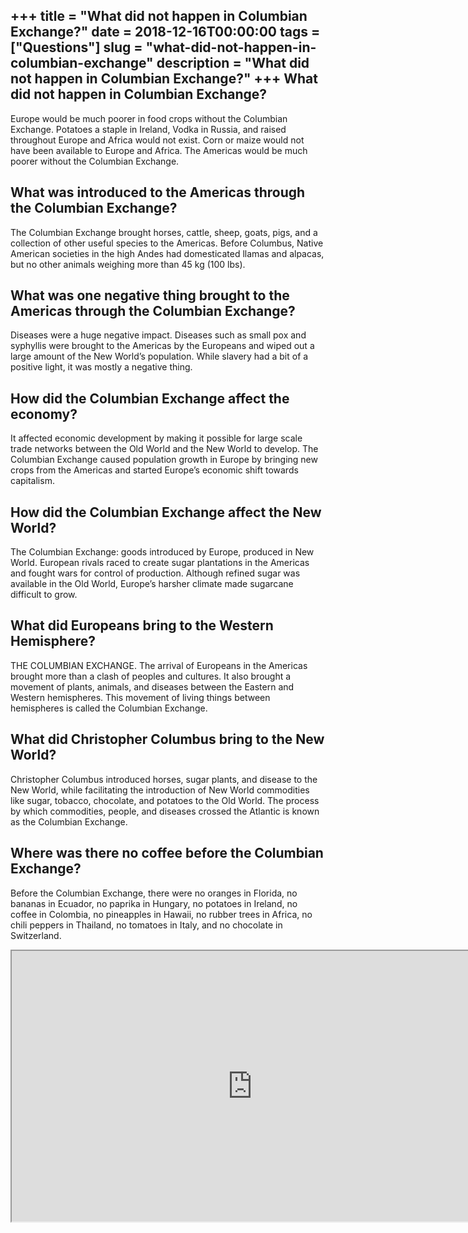 +++
title = "What did not happen in Columbian Exchange?"
date = 2018-12-16T00:00:00
tags = ["Questions"]
slug = "what-did-not-happen-in-columbian-exchange"
description = "What did not happen in Columbian Exchange?"
+++
What did not happen in Columbian Exchange?
------------------------------------------

Europe would be much poorer in food crops without the Columbian Exchange. Potatoes a staple in Ireland, Vodka in Russia, and raised throughout Europe and Africa would not exist. Corn or maize would not have been available to Europe and Africa. The Americas would be much poorer without the Columbian Exchange.

What was introduced to the Americas through the Columbian Exchange?
-------------------------------------------------------------------

The Columbian Exchange brought horses, cattle, sheep, goats, pigs, and a collection of other useful species to the Americas. Before Columbus, Native American societies in the high Andes had domesticated llamas and alpacas, but no other animals weighing more than 45 kg (100 lbs).

What was one negative thing brought to the Americas through the Columbian Exchange?
-----------------------------------------------------------------------------------

Diseases were a huge negative impact. Diseases such as small pox and syphyllis were brought to the Americas by the Europeans and wiped out a large amount of the New World’s population. While slavery had a bit of a positive light, it was mostly a negative thing.

How did the Columbian Exchange affect the economy?
--------------------------------------------------

It affected economic development by making it possible for large scale trade networks between the Old World and the New World to develop. The Columbian Exchange caused population growth in Europe by bringing new crops from the Americas and started Europe’s economic shift towards capitalism.

How did the Columbian Exchange affect the New World?
----------------------------------------------------

The Columbian Exchange: goods introduced by Europe, produced in New World. European rivals raced to create sugar plantations in the Americas and fought wars for control of production. Although refined sugar was available in the Old World, Europe’s harsher climate made sugarcane difficult to grow.

What did Europeans bring to the Western Hemisphere?
---------------------------------------------------

THE COLUMBIAN EXCHANGE. The arrival of Europeans in the Americas brought more than a clash of peoples and cultures. It also brought a movement of plants, animals, and diseases between the Eastern and Western hemispheres. This movement of living things between hemispheres is called the Columbian Exchange.

What did Christopher Columbus bring to the New World?
-----------------------------------------------------

Christopher Columbus introduced horses, sugar plants, and disease to the New World, while facilitating the introduction of New World commodities like sugar, tobacco, chocolate, and potatoes to the Old World. The process by which commodities, people, and diseases crossed the Atlantic is known as the Columbian Exchange.

Where was there no coffee before the Columbian Exchange?
--------------------------------------------------------

Before the Columbian Exchange, there were no oranges in Florida, no bananas in Ecuador, no paprika in Hungary, no potatoes in Ireland, no coffee in Colombia, no pineapples in Hawaii, no rubber trees in Africa, no chili peppers in Thailand, no tomatoes in Italy, and no chocolate in Switzerland.

<iframe allow="accelerometer; autoplay; clipboard-write; encrypted-media; gyroscope; picture-in-picture" allowfullscreen="" class="__youtube_prefs__  epyt-is-override  no-lazyload" data-no-lazy="1" data-origheight="433" data-origwidth="770" data-skipgform_ajax_framebjll="" height="433" id="_ytid_74602" loading="lazy" src="https://www.youtube.com/embed/pLijVYVDKlc?enablejsapi=1&autoplay=0&cc_load_policy=0&cc_lang_pref=&iv_load_policy=1&loop=0&modestbranding=0&rel=1&fs=1&playsinline=0&autohide=2&theme=dark&color=red&controls=1&" title="YouTube player" width="770"></iframe>